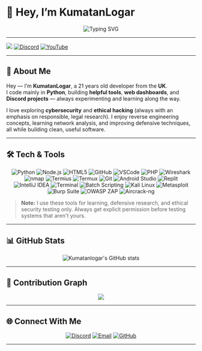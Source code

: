 # 👋 Hey, I’m KumatanLogar

<p align="center">
  <img src="https://readme-typing-svg.herokuapp.com?color=00BFFF&size=25&center=true&vCenter=true&width=500&lines=Python+Developer;Cybersecurity+Learner;Always+Building+Something+Cool" alt="Typing SVG" />
</p>

---

![](https://komarev.com/ghpvc/?username=Kumatanlogar&style=flat)
[![Discord](https://img.shields.io/badge/Discord-%237289DA.svg?logo=discord&logoColor=white)](https://discord.gg/NP6jcJ3gKh)
[![YouTube](https://img.shields.io/badge/YouTube-%23FF0000.svg?logo=YouTube&logoColor=white)](https://youtube.com/@kumatanlogar)

---

## 🚀 About Me
Hey — I’m **KumatanLogar**, a 21 years old developer from the **UK**.  
I code mainly in **Python**, building **helpful tools**, **web dashboards**, and **Discord projects** — always experimenting and learning along the way.

I love exploring **cybersecurity** and **ethical hacking** (always with an emphasis on responsible, legal research). I enjoy reverse engineering concepts, learning network analysis, and improving defensive techniques, all while building clean, useful software. 

---

## 🛠️ Tech & Tools

<p align="center">
  <img src="https://img.shields.io/badge/Python-3776AB?logo=python&logoColor=white" alt="Python">
  <img src="https://img.shields.io/badge/Node.js-43853D?logo=node.js&logoColor=white" alt="Node.js">
  <img src="https://img.shields.io/badge/HTML5-E34F26?logo=html5&logoColor=white" alt="HTML5">
  <img src="https://img.shields.io/badge/GitHub-100000?logo=github&logoColor=white" alt="GitHub">
  <img src="https://img.shields.io/badge/VSCode-007ACC?logo=visualstudiocode&logoColor=white" alt="VSCode">
  <img src="https://img.shields.io/badge/PHP-777BB4?logo=php&logoColor=white" alt="PHP">
  <img src="https://img.shields.io/badge/Wireshark-1695A3?logo=wireshark&logoColor=white" alt="Wireshark">
  <img src="https://img.shields.io/badge/nmap-6C8E3F?logo=nmap&logoColor=white" alt="nmap">
  <img src="https://img.shields.io/badge/Termius-3B82F6?logo=termux&logoColor=white" alt="Termius">
  <img src="https://img.shields.io/badge/Termux-000000?logo=termux&logoColor=white" alt="Termux">
  <img src="https://img.shields.io/badge/Git-F05032?logo=git&logoColor=white" alt="Git">
  <img src="https://img.shields.io/badge/Android%20Studio-3DDC84?logo=android&logoColor=white" alt="Android Studio">
  <img src="https://img.shields.io/badge/Replit-212121?logo=replit&logoColor=white" alt="Replit">
  <img src="https://img.shields.io/badge/IntelliJ%20IDEA-000000?logo=intellijidea&logoColor=white" alt="IntelliJ IDEA">
  <img src="https://img.shields.io/badge/Terminal-000000?logo=terminal&logoColor=white" alt="Terminal">
  <img src="https://img.shields.io/badge/Batch%20Scripting-008080?logo=windows&logoColor=white" alt="Batch Scripting">
  <!-- Ethical hacking / security tools -->
  <img src="https://img.shields.io/badge/Kali%20Linux-557C94?logo=kali&logoColor=white" alt="Kali Linux">
  <img src="https://img.shields.io/badge/Metasploit-CC0000?logo=metasploit&logoColor=white" alt="Metasploit">
  <img src="https://img.shields.io/badge/Burp%20Suite-FF6A00?logo=burpsuite&logoColor=white" alt="Burp Suite">
  <img src="https://img.shields.io/badge/OWASP%20ZAP-4A8FE7?logo=owasp&logoColor=white" alt="OWASP ZAP">
  <img src="https://img.shields.io/badge/Aircrack-ng-0E6F49?logo=aircrack-ng&logoColor=white" alt="Aircrack-ng">
</p>

> **Note:** I use these tools for learning, defensive research, and ethical security testing only. Always get explicit permission before testing systems that aren't yours.

---

## 📊 GitHub Stats

<p align="center">
  <img src="https://github-readme-stats.vercel.app/api?username=Kumatanlogar&show_icons=true&theme=transparent" alt="Kumatanlogar's GitHub stats" />
</p>

---

## 🐍 Contribution Graph

<p align="center">
  <img src="https://github-readme-activity-graph.vercel.app/graph?username=Kumatanlogar&theme=github&hide_border=true&area=true" />
</p>

---

## 🌐 Connect With Me

<p align="center">
  <a href="https://discord.com/users/865599256847843338"><img src="https://img.shields.io/badge/Discord-5865F2?logo=discord&logoColor=white" alt="Discord"></a>
  <a href="mailto:kumatanlogar.tv@gmail.com"><img src="https://img.shields.io/badge/Email-D14836?logo=gmail&logoColor=white" alt="Email"></a>
  <a href="https://github.com/Kumatanlogar"><img src="https://img.shields.io/badge/GitHub-100000?logo=github&logoColor=white" alt="GitHub"></a>
</p>

---
